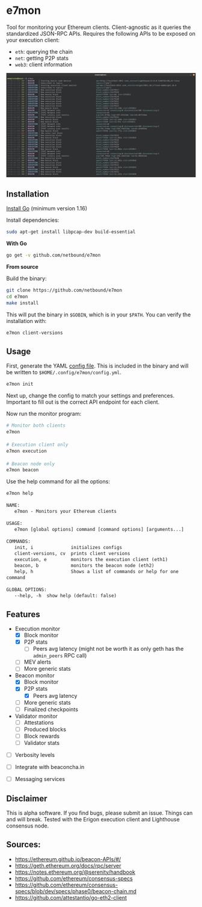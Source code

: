 # e7mon

Tool for monitoring your Ethereum clients. Client-agnostic as it queries the standardized JSON-RPC APIs.
Requires the following APIs to be exposed on your execution client:
* `eth`: querying the chain
* `net`: getting P2P stats
* `web3`: client information

<img src="./docs/img/output.png" width=1200>

## Installation
[Install Go](https://golang.org/doc/install) (minimum version 1.16)

Install dependencies:
```bash
sudo apt-get install libpcap-dev build-essential
```
**With Go**

```bash
go get -v github.com/netbound/e7mon
```
**From source**

Build the binary:
```bash
git clone https://github.com/netbound/e7mon
cd e7mon
make install
```
This will put the binary in `$GOBIN`, which is in your `$PATH`. You can verify the installation with:
```bash
e7mon client-versions
```

## Usage
First, generate the YAML [config file](./config/config.yml). This is included in the binary and will be written to `$HOME/.config/e7mon/config.yml`.
```bash
e7mon init
```
Next up, change the config to match your settings and preferences. Important to fill out is the correct API endpoint for each client.

Now run the monitor program:
```bash
# Monitor both clients
e7mon

# Execution client only
e7mon execution

# Beacon node only
e7mon beacon
```

Use the help command for all the options:
```
e7mon help

NAME:
   e7mon - Monitors your Ethereum clients

USAGE:
   e7mon [global options] command [command options] [arguments...]

COMMANDS:
   init, i              initializes configs
   client-versions, cv  prints client versions
   execution, e         monitors the execution client (eth1)
   beacon, b            monitors the beacon node (eth2)
   help, h              Shows a list of commands or help for one command

GLOBAL OPTIONS:
   --help, -h  show help (default: false)
```


## Features
- Execution monitor
	- [x] Block monitor
	- [x] P2P stats
      - [ ] Peers avg latency (might not be worth it as only geth has the `admin_peers` RPC call)
   - [ ] MEV alerts
	- [ ] More generic stats
- Beacon monitor
	- [x] Block monitor
	- [x] P2P stats
      - [x] Peers avg latency
	- [ ] More generic stats
   - [ ] Finalized checkpoints
- Validator monitor
   - [ ] Attestations
   - [ ] Produced blocks
   - [ ] Block rewards
   - [ ] Validator stats
- [ ] Verbosity levels
- [ ] Integrate with beaconcha.in
- [ ] Messaging services


## Disclaimer
This is alpha software. If you find bugs, please submit an issue. Things can and will break. Tested with the Erigon
execution client and Lighthouse consensus node.

## Sources:
* https://ethereum.github.io/beacon-APIs/#/
* https://geth.ethereum.org/docs/rpc/server
* https://notes.ethereum.org/@serenity/handbook
* https://github.com/ethereum/consensus-specs
* https://github.com/ethereum/consensus-specs/blob/dev/specs/phase0/beacon-chain.md
* https://github.com/attestantio/go-eth2-client